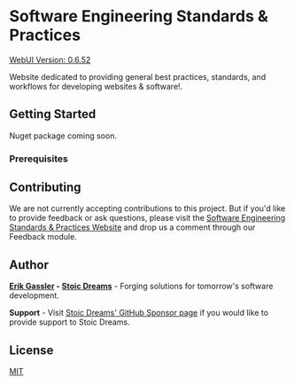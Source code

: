 # Software Engineering Standards & Practices

[WebUI Version: 0.6.52](https://github.com/StoicDreams/RustWebUI)

Website dedicated to providing general best practices, standards, and workflows for developing websites & software!.

## Getting Started

Nuget package coming soon.

### Prerequisites

## Contributing

We are not currently accepting contributions to this project. But if you'd like to provide feedback or ask questions, please visit the [Software Engineering Standards & Practices Website](https://www.sesp.tech/home) and drop us a comment through our Feedback module.

## Author

**[Erik Gassler](https://www.erikgassler.com) - [Stoic Dreams](https://www.stoicdreams.com)** - Forging solutions for tomorrow's software development.

**Support** - Visit [Stoic Dreams' GitHub Sponsor page](https://github.com/sponsors/StoicDreams) if you would like to provide support to Stoic Dreams.

## License

[MIT](LICENSE)
